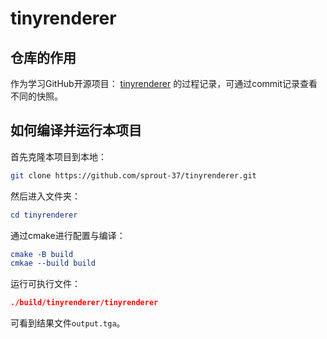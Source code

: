# tinyrenderer

## 仓库的作用

作为学习GitHub开源项目：
[tinyrenderer](https://github.com/ssloy/tinyrenderer) 的过程记录，可通过commit记录查看不同的快照。

## 如何编译并运行本项目

首先克隆本项目到本地：
```bash
git clone https://github.com/sprout-37/tinyrenderer.git
```

然后进入文件夹：

```cmake
cd tinyrenderer
```

通过cmake进行配置与编译：
```cmake
cmake -B build
cmkae --build build
```

运行可执行文件：
```cmake
./build/tinyrenderer/tinyrenderer
```

可看到结果文件`output.tga`。
